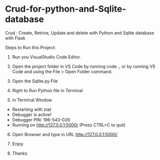 # Crud-for-python-and-Sqlite-database
Crud : Create, Retrive, Update and delete with Python and Sqlite database with Flask

Steps to Run this Project:

1. Run you VisualStudio Code Editor.

2. Open the project folder in VS Code by running code ., or by running VS Code and using the File > Open Folder command.

3. Open the Sqlite.py File

4. Right to Run Python file in Terminal

5. in Terminal Window 

 * Restarting with stat
 * Debugger is active!
 * Debugger PIN: 196-543-026
 * Running on http://127.0.0.1:5000/ (Press CTRL+C to quit)

6. Open Browser and type in URL http://127.0.0.1:5000/

7. Enjoy

8. Thanks
